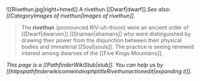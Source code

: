 ![[Rivethun.jpg|right+hmed]] 
 A rivethun [[Dwarf|dwarf]].*See also: [[CategoryImages of rivethun|Images of rivethun]].*
> The **rivethun** (pronounced RIV-uh-thoon) were an ancient order of [[Dwarf|dwarven]] [[Shaman|shamans]] who were distinguished by drawing their power from the disjunction between their physical bodies and immaterial [[Soul|souls]]. The practice is seeing renewed interest among dwarves of the [[Five Kings Mountains]].



*This page is a [[PathfinderWikiStub|stub]]. You can help us by [[httpspathfinderwikicomwindexphptitleRivethunactionedit|expanding it]].*







